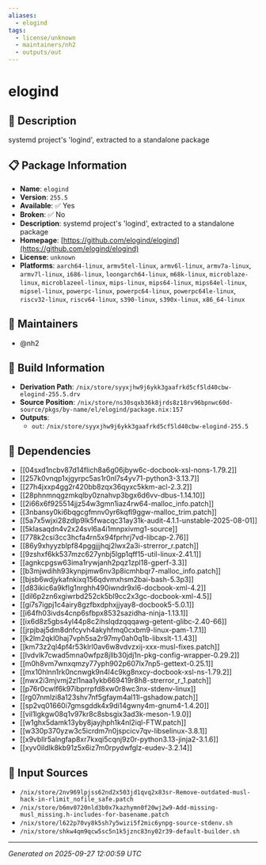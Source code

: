 ```yaml
---
aliases:
  - elogind
tags:
  - license/unknown
  - maintainers/nh2
  - outputs/out
---
```


# elogind

## 📝 Description

systemd project's 'logind', extracted to a standalone package

## 📋 Package Information

- **Name**: `elogind`
- **Version**: `255.5`
- **Available**: ✅ Yes
- **Broken**: ✅ No
- **Description**: systemd project's 'logind', extracted to a standalone package
- **Homepage**: [https://github.com/elogind/elogind](https://github.com/elogind/elogind)
- **License**: `unknown`
- **Platforms**: `aarch64-linux`, `armv5tel-linux`, `armv6l-linux`, `armv7a-linux`, `armv7l-linux`, `i686-linux`, `loongarch64-linux`, `m68k-linux`, `microblaze-linux`, `microblazeel-linux`, `mips-linux`, `mips64-linux`, `mips64el-linux`, `mipsel-linux`, `powerpc-linux`, `powerpc64-linux`, `powerpc64le-linux`, `riscv32-linux`, `riscv64-linux`, `s390-linux`, `s390x-linux`, `x86_64-linux`
## 👥 Maintainers

- @nh2


## 🔧 Build Information

- **Derivation Path**: `/nix/store/syyxjhw9j6ykk3gaafrkd5cf5ld40cbw-elogind-255.5.drv`
- **Source Position**: `/nix/store/ns30sqxb36k8jrds8z18rv96bpnwc60d-source/pkgs/by-name/el/elogind/package.nix:157`
- **Outputs**:
  - `out`:  `/nix/store/syyxjhw9j6ykk3gaafrkd5cf5ld40cbw-elogind-255.5`

## 🔗 Dependencies

- [[04sxd1ncbv87d14flich8a6g06jbyw6c-docbook-xsl-nons-1.79.2]]
- [[257k0vnqp1xjgyrpc5as1r0nl7s4yv71-python3-3.13.7]]
- [[27h4jxxp4gg2r420bb8zqx36qyxc5kkm-acl-2.3.2]]
- [[28phnmnqgzmkqlby0znahvp3bgx6d6vv-dbus-1.14.10]]
- [[2i66x6f925514jjz54w3gmn1iaz4rw64-malloc_info.patch]]
- [[3nbansy0ki6bqgcgfmnv0yr6kqfl9ggw-malloc_trim.patch]]
- [[5a7x5wjxi28zdlp9lk5fwacqc31ay31k-audit-4.1.1-unstable-2025-08-01]]
- [[5klasaqdn4v2x24svl6a4i1mnpxivmg1-source]]
- [[778k2csi3cc3hcfa4rn5x94fprhrj7vd-libcap-2.76]]
- [[86y9xhyyzblpf84pggjjjhqj2lwx2a3i-strerror_r.patch]]
- [[9zshxf6kk537mzc627ynbj5lgp1qff15-util-linux-2.41.1]]
- [[agnkcpgsw63ima1rywjanh2pqz1zpl18-gperf-3.3]]
- [[b3mjwdihh93kynpjmw6nv3p8icmhbqr7-malloc_info.patch]]
- [[bjsb6wdjykafnkixq156qdvmxhsm2bai-bash-5.3p3]]
- [[d83ikic6a9kflg1nrghh490iwndr9xl6-docbook-xml-4.2]]
- [[dil6p2zn6xgiwrbd252ck5bl9cc2x3gc-docbook-xml-4.5]]
- [[gi7s7igpj1c4airy8gzfbxdphxjjyay8-docbook5-5.0.1]]
- [[i64fh03ivds4cnp6sfbpx8532sazidha-ninja-1.13.1]]
- [[ix6d8z5gbs4yl44p8c2ihslqdzqqqawg-getent-glibc-2.40-66]]
- [[jrpjbaj5dm8dnfcyvh4akyhfmq0cxbm9-linux-pam-1.7.1]]
- [[k2lm2qkl0haj7vph5sa2r97my0ah0q1b-libxslt-1.1.43]]
- [[km73z2ql4pf4r53klrl0av6w8vdvzxij-xxx-musl-fixes.patch]]
- [[lvdvlk7cwad5mna0wfpz8jllb30jdj1n-pkg-config-wrapper-0.29.2]]
- [[m0h8vm7wnxqmzy77yph902p607lx7np5-gettext-0.25.1]]
- [[mx10hlnn1rk0ncnwgk9n4l4c9kg8nxcy-docbook-xsl-ns-1.79.2]]
- [[nwx2i3mjvmj2zl1naa1ykb669419r8h8-strerror_r_1.patch]]
- [[p76r0cwlf6k97ibprrpfd8xw0r8wc3nx-stdenv-linux]]
- [[rg07nmlzi8a123shv7nf5gfaym4al11l-gshadow.patch]]
- [[sp2vq01660i7gmsgddk4x9di14gwny4m-gnum4-1.4.20]]
- [[vil1lgkgw08q1v97kr8c8sbsgix3ad3k-meson-1.9.0]]
- [[w1ghx5damk13yby8jayjhph1k4nl2iql-FTW.patch]]
- [[w330p370yzw3c5icrdm7n0jspcicv7qv-libselinux-3.8.1]]
- [[x9vbllr5alngfap8xr7kxqi5cqnj9z0r-python3.13-jinja2-3.1.6]]
- [[xyv0ildlk8kb91z5x6iz7m0rpydwfglz-eudev-3.2.14]]

## 📁 Input Sources

- `/nix/store/2nv969lpjss62nd2x503jd1qvq2x83sr-Remove-outdated-musl-hack-in-rlimit_nofile_safe.patch`
- `/nix/store/b6mv0720nld3b0x7kazhymn0f20wj2w9-Add-missing-musl_missing.h-includes-for-basename.patch`
- `/nix/store/l622p70vy8k5sh7y5wizi5f2mic6ynpg-source-stdenv.sh`
- `/nix/store/shkw4qm9qcw5sc5n1k5jznc83ny02r39-default-builder.sh`

---
*Generated on 2025-09-27 12:00:59 UTC*

